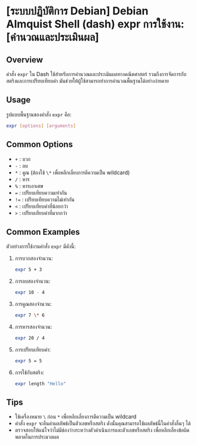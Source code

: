 # [ระบบปฏิบัติการ Debian] Debian Almquist Shell (dash) expr การใช้งาน: [คำนวณและประเมินผล]

## Overview
คำสั่ง `expr` ใน Dash ใช้สำหรับการคำนวณและประเมินผลทางคณิตศาสตร์ รวมถึงการจัดการกับสตริงและการเปรียบเทียบค่า มันช่วยให้ผู้ใช้สามารถทำการคำนวณพื้นฐานได้อย่างง่ายดาย

## Usage
รูปแบบพื้นฐานของคำสั่ง `expr` คือ:

```sh
expr [options] [arguments]
```

## Common Options
- `+` : บวก
- `-` : ลบ
- `*` : คูณ (ต้องใช้ `\*` เพื่อหลีกเลี่ยงการตีความเป็น wildcard)
- `/` : หาร
- `%` : หารเอาเศษ
- `=` : เปรียบเทียบความเท่ากัน
- `!=` : เปรียบเทียบความไม่เท่ากัน
- `<` : เปรียบเทียบค่าที่น้อยกว่า
- `>` : เปรียบเทียบค่าที่มากกว่า

## Common Examples
ตัวอย่างการใช้งานคำสั่ง `expr` มีดังนี้:

1. การบวกสองจำนวน:
   ```sh
   expr 5 + 3
   ```

2. การลบสองจำนวน:
   ```sh
   expr 10 - 4
   ```

3. การคูณสองจำนวน:
   ```sh
   expr 7 \* 6
   ```

4. การหารสองจำนวน:
   ```sh
   expr 20 / 4
   ```

5. การเปรียบเทียบค่า:
   ```sh
   expr 5 = 5
   ```

6. การใช้กับสตริง:
   ```sh
   expr length "Hello"
   ```

## Tips
- ใช้เครื่องหมาย `\` ก่อน `*` เพื่อหลีกเลี่ยงการตีความเป็น wildcard
- คำสั่ง `expr` จะคืนค่าผลลัพธ์เป็นตัวเลขหรือสตริง ดังนั้นคุณสามารถใช้ผลลัพธ์นี้ในคำสั่งอื่นๆ ได้
- ตรวจสอบให้แน่ใจว่าไม่มีช่องว่างระหว่างตัวดำเนินการและตัวเลขหรือสตริง เพื่อหลีกเลี่ยงข้อผิดพลาดในการประมวลผล